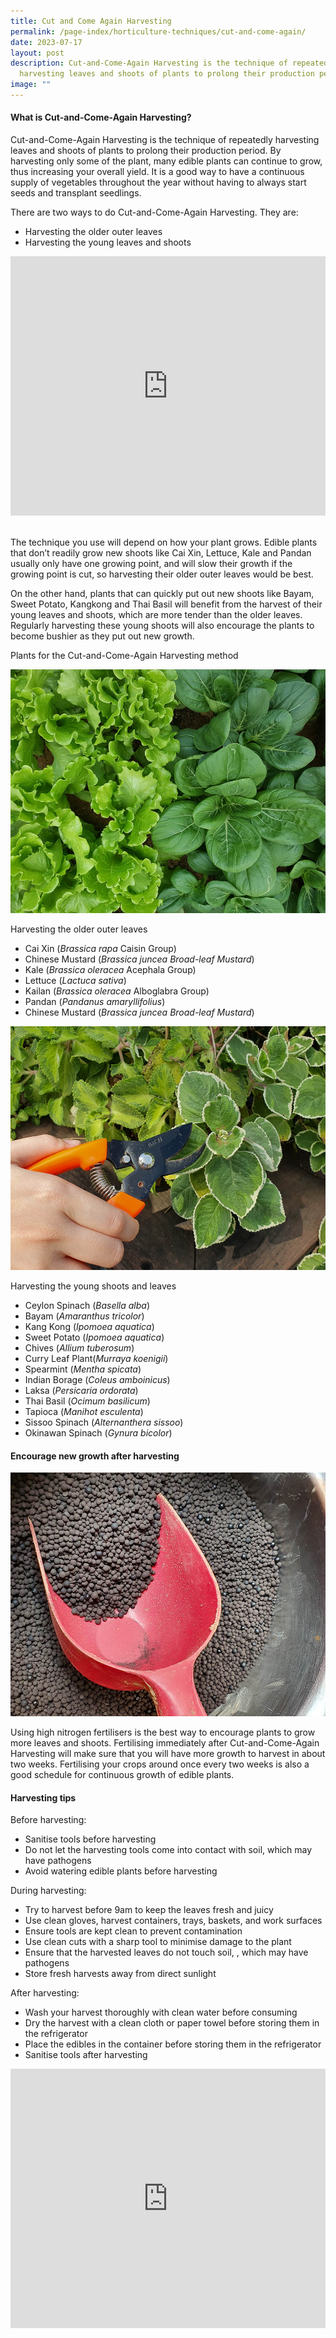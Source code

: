 ```yaml
---
title: Cut and Come Again Harvesting
permalink: /page-index/horticulture-techniques/cut-and-come-again/
date: 2023-07-17
layout: post
description: Cut-and-Come-Again Harvesting is the technique of repeatedly
  harvesting leaves and shoots of plants to prolong their production period.
image: ""
---
```

<section>
<h4>What is Cut-and-Come-Again Harvesting?</h4>
<p>Cut-and-Come-Again Harvesting is the technique of repeatedly harvesting leaves and shoots of plants to prolong their production period. By harvesting only some of the plant, many edible plants can continue to grow, thus increasing your overall yield. It is a good way to have a continuous supply of vegetables throughout the year without having to always start seeds and transplant seedlings.</p>
<p>There are two ways to do Cut-and-Come-Again Harvesting. They are:</p>
<ul>
  <li>Harvesting the older outer leaves</li>
  <li>Harvesting the young leaves and shoots</li>
</ul>
<iframe width="100%" height="415" src="https://www.youtube.com/embed/2rZacCyvU6Q" title="YouTube video player" frameborder="0" allow="accelerometer; autoplay; clipboard-write; encrypted-media; gyroscope; picture-in-picture; web-share" allowfullscreen=""></iframe>	<br>
	<br>
<p>The technique you use will depend on how your plant grows. Edible plants that don’t readily grow new shoots like Cai Xin, Lettuce, Kale and Pandan usually only have one growing point, and will slow their growth if the growing point is cut, so harvesting their older outer leaves would be best.</p> 
<p>On the other hand, plants that can quickly put out new shoots like Bayam, Sweet Potato, Kangkong and Thai Basil will benefit from the harvest of their young leaves and shoots, which are more tender than the older leaves. Regularly harvesting these young shoots will also encourage the plants to become bushier as they put out new growth.</p> 
<p>Plants for the Cut-and-Come-Again Harvesting method</p>
<img style="height:390px; width:520px" src="/images/Plants/leafyvegetables_jacchua.jpg">
<p>Harvesting the older outer leaves</p>
<ul>
  <li>Cai Xin (<em>Brassica rapa</em> Caisin Group)</li>
  <li>Chinese Mustard (<em>Brassica juncea Broad-leaf Mustard</em>)</li>
  <li>Kale (<em>Brassica oleracea</em> Acephala Group)</li>
  <li>Lettuce (<em>Lactuca sativa</em>)</li>
  <li>Kailan (<em>Brassica oleracea</em> Alboglabra Group)</li>
  <li>Pandan (<em>Pandanus amaryllifolius</em>)</li>
  <li>Chinese Mustard (<em>Brassica juncea Broad-leaf Mustard</em>)</li>
</ul>
<img style="height:390px; width:520px" src="/images/Horti%20techniques/Pruning_JacCHua%20(2).jpg">
<p>Harvesting the young shoots and leaves</p>
<ul>
  <li>Ceylon Spinach (<em>Basella alba</em>)</li>
  <li>Bayam (<em>Amaranthus tricolor</em>)</li>
  <li>Kang Kong (<em>Ipomoea aquatica</em>)</li>
  <li>Sweet Potato (<em>Ipomoea aquatica</em>)</li>
  <li>Chives (<em>Allium tuberosum</em>)</li>
  <li>Curry Leaf Plant(<em>Murraya koenigii</em>)</li>
  <li>Spearmint (<em>Mentha spicata</em>)</li>
  <li>Indian Borage (<em>Coleus amboinicus</em>)</li>
  <li>Laksa (<em>Persicaria ordorata</em>)</li>
  <li>Thai Basil (<em>Ocimum basilicum</em>)</li>
  <li>Tapioca (<em>Manihot esculenta</em>)</li>
  <li>Sissoo Spinach (<em>Alternanthera sissoo</em>)</li>
  <li>Okinawan Spinach (<em>Gynura bicolor</em>)</li>
</ul>
</section>

<section>
<h4>Encourage new growth after harvesting</h4>
<img style="height:390px; width:520px" src="/images/Horti%20techniques/Fertiliser_Jacchua.jpg">
<p>Using high nitrogen fertilisers is the best way to encourage plants to grow more leaves and shoots. Fertilising immediately after Cut-and-Come-Again Harvesting will make sure that you will have more growth to harvest in about two weeks. Fertilising your crops around once every two weeks is also a good schedule for continuous growth of edible plants.</p> 
<h4>Harvesting tips</h4>
<p>Before harvesting:</p>
<ul>
  <li>Sanitise tools before harvesting</li>
  <li>Do not let the harvesting tools come into contact with soil, which may have pathogens</li>
  <li>Avoid watering edible plants before harvesting</li>
</ul>
<p>During harvesting:</p>
<ul>
  <li>Try to harvest before 9am to keep the leaves fresh and juicy</li>
  <li>Use clean gloves, harvest containers, trays, baskets, and work surfaces</li>
  <li>Ensure tools are kept clean to prevent contamination</li>
  <li>Use clean cuts with a sharp tool to minimise damage to the plant</li>
  <li>Ensure that the harvested leaves do not touch soil, , which may have pathogens</li>
  <li>Store fresh harvests away from direct sunlight</li>
</ul>
<p>After harvesting:</p>
<ul>
  <li>Wash your harvest thoroughly with clean water before consuming</li>
  <li>Dry the harvest with a clean cloth or paper towel before storing them in the refrigerator</li>
  <li>Place the edibles in the container before storing them in the refrigerator</li>
  <li>Sanitise tools after harvesting</li>
</ul>
<iframe width="100%" height="415" src="https://www.youtube.com/embed/f_Uoug7ZSeg" title="YouTube video player" frameborder="0" allow="accelerometer; autoplay; clipboard-write; encrypted-media; gyroscope; picture-in-picture; web-share" allowfullscreen=""></iframe>	<br>
	<br>
</section>